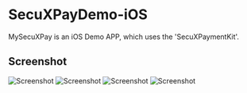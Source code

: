 # SecuXPayDemo-iOS

MySecuXPay is an iOS Demo APP, which uses the 'SecuXPaymentKit'. 

## Screenshot

![Screenshot](/Screenshot/screenshot2.jpeg)
![Screenshot](/Screenshot/screenshot4.jpeg)
![Screenshot](/Screenshot/screenshot3.jpeg)
![Screenshot](/Screenshot/screenshot1.jpeg)

